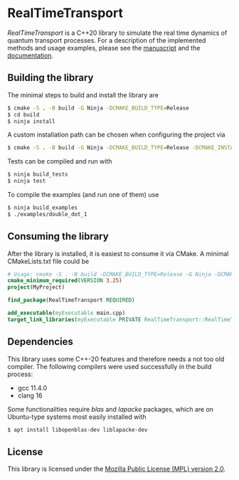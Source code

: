 # RealTimeTransport

_RealTimeTransport_ is a C++20 library to simulate the real time dynamics of quantum transport processes. For a description of the implemented methods and usage examples, please see the [manuscript](http://arxiv.org/abs/2405.18340) and the [documentation](https://konstantin-nestmann.com/RealTimeTransport).

## Building the library

The minimal steps to build and install the library are

```bash
$ cmake -S . -B build -G Ninja -DCMAKE_BUILD_TYPE=Release
$ cd build
$ ninja install
```

A custom installation path can be chosen when configuring the project via

```bash
$ cmake -S . -B build -G Ninja -DCMAKE_BUILD_TYPE=Release -DCMAKE_INSTALL_PREFIX=/path/to/install
```

Tests can be compiled and run with

```bash
$ ninja build_tests
$ ninja test
```

To compile the examples (and run one of them) use

```bash
$ ninja build_examples
$ ./examples/double_dot_1
```

## Consuming the library

After the library is installed, it is easiest to consume it via CMake. A minimal CMakeLists.txt file could be

```cmake
# Usage: cmake -S . -B build -DCMAKE_BUILD_TYPE=Release -G Ninja -DCMAKE_PREFIX_PATH=/path/to/install/dir
cmake_minimum_required(VERSION 3.25)
project(MyProject)

find_package(RealTimeTransport REQUIRED)

add_executable(myExecutable main.cpp)
target_link_libraries(myExecutable PRIVATE RealTimeTransport::RealTimeTransport)
```

## Dependencies

This library uses some C++-20 features and therefore needs a not too old compiler. The following compilers were used successfully in the build process:

* gcc 11.4.0
* clang 16

Some functionalities require _blas_ and _lapacke_ packages, which are on Ubuntu-type systems most easily installed with

```bash
$ apt install libopenblas-dev liblapacke-dev
```

## License

This library is licensed under the [Mozilla Public License (MPL) version 2.0](https://www.mozilla.org/en-US/MPL/2.0/FAQ/).